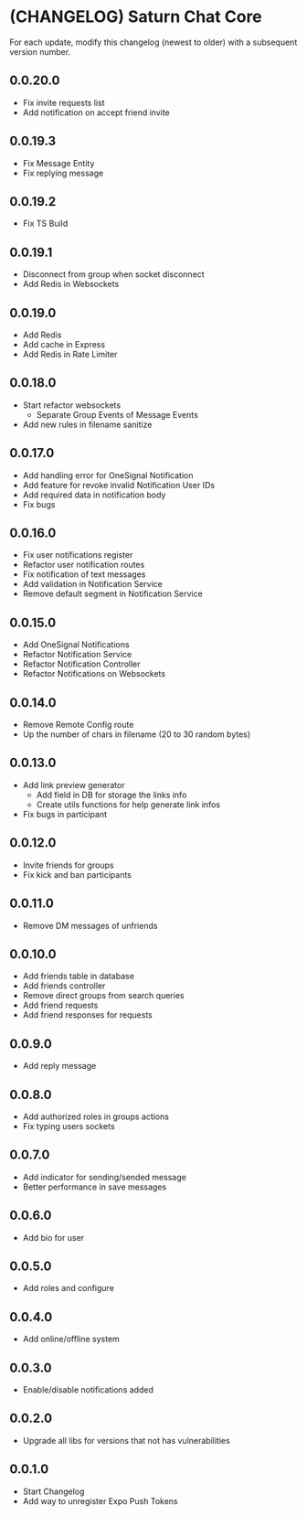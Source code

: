 # (CHANGELOG) Saturn Chat Core

For each update, modify this changelog (newest to older) with a subsequent version number.

## 0.0.20.0

- Fix invite requests list
- Add notification on accept friend invite

## 0.0.19.3

- Fix Message Entity
- Fix replying message

## 0.0.19.2

- Fix TS Build

## 0.0.19.1

- Disconnect from group when socket disconnect
- Add Redis in Websockets

## 0.0.19.0

- Add Redis
- Add cache in Express
- Add Redis in Rate Limiter

## 0.0.18.0

- Start refactor websockets
  - Separate Group Events of Message Events
- Add new rules in filename sanitize

## 0.0.17.0

- Add handling error for OneSignal Notification
- Add feature for revoke invalid Notification User IDs
- Add required data in notification body
- Fix bugs

## 0.0.16.0

- Fix user notifications register
- Refactor user notification routes
- Fix notification of text messages
- Add validation in Notification Service
- Remove default segment in Notification Service

## 0.0.15.0

- Add OneSignal Notifications
- Refactor Notification Service
- Refactor Notification Controller
- Refactor Notifications on Websockets

## 0.0.14.0

- Remove Remote Config route
- Up the number of chars in filename (20 to 30 random bytes)

## 0.0.13.0

- Add link preview generator
  - Add field in DB for storage the links info
  - Create utils functions for help generate link infos
- Fix bugs in participant

## 0.0.12.0

- Invite friends for groups
- Fix kick and ban participants

## 0.0.11.0

- Remove DM messages of unfriends

## 0.0.10.0

- Add friends table in database
- Add friends controller
- Remove direct groups from search queries
- Add friend requests
- Add friend responses for requests

## 0.0.9.0

- Add reply message

## 0.0.8.0

- Add authorized roles in groups actions
- Fix typing users sockets

## 0.0.7.0

- Add indicator for sending/sended message
- Better performance in save messages

## 0.0.6.0

- Add bio for user

## 0.0.5.0

- Add roles and configure

## 0.0.4.0

- Add online/offline system

## 0.0.3.0

- Enable/disable notifications added

## 0.0.2.0

- Upgrade all libs for versions that not has vulnerabilities

## 0.0.1.0

- Start Changelog
- Add way to unregister Expo Push Tokens
